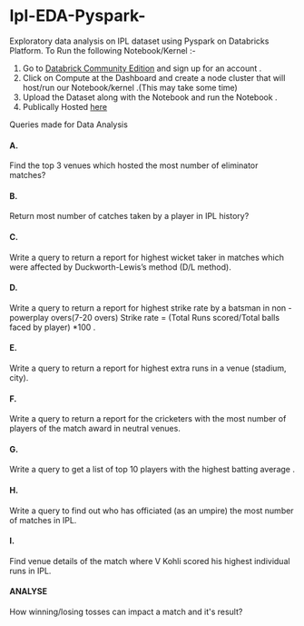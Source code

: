 # Ipl-EDA-Pyspark-
Exploratory data analysis on IPL dataset using Pyspark on Databricks Platform.
To Run the following Notebook/Kernel :- 
1. Go to [Databrick Community Edition](https://community.cloud.databricks.com/) and sign up for an account .
2. Click on Compute at the Dashboard and create a node cluster that will host/run our Notebook/kernel .(This may take some time)
3. Upload the Dataset along with the Notebook and run the Notebook . 
4. Publically Hosted [here](https://databricks-prod-cloudfront.cloud.databricks.com/public/4027ec902e239c93eaaa8714f173bcfc/4354019879938929/3816681144227439/2770203938443209/latest.html)

Queries made for Data Analysis

#### A.
Find the top 3 venues which hosted the most number of eliminator matches?

#### B. 
Return most number of catches taken by a player in IPL history?

#### C. 
Write a query to return a report for highest wicket taker in matches which were affected by Duckworth-Lewis’s method (D/L method).

#### D. 
Write a query to return a report for highest strike rate by a batsman in non - powerplay overs(7-20 overs)
Strike rate = (Total Runs scored/Total balls faced by player) *100 . 

#### E. 
Write a query to return a report for highest extra runs in a venue (stadium, city). 

#### F. 
Write a query to return a report for the cricketers with the most number of players of the match award in neutral venues.

#### G. 
Write a query to get a list of top 10 players with the highest batting average .

#### H. 
Write a query to find out who has officiated (as an umpire) the most number of matches in IPL.

#### I. 
Find venue details of the match where V Kohli scored his highest individual runs in IPL.

#### ANALYSE
How winning/losing tosses can impact a match and it's result?
